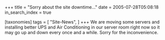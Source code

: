 +++
title = "Sorry about the site downtime..."
date = 2005-07-28T05:08:18
in_search_index = true

[taxonomies]
tags = [
"Site-News",
]
+++
We are moving some servers and installing better UPS and Air Conditioning in our server room right now so it may go up and down every once and a while. Sorry for the inconvenience.
